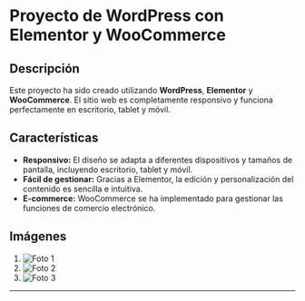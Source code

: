 # Proyecto de WordPress con Elementor y WooCommerce

## Descripción

Este proyecto ha sido creado utilizando **WordPress**, **Elementor** y **WooCommerce**. El sitio web es completamente responsivo y funciona perfectamente en escritorio, tablet y móvil.

## Características

- **Responsivo:** El diseño se adapta a diferentes dispositivos y tamaños de pantalla, incluyendo escritorio, tablet y móvil.
- **Fácil de gestionar:** Gracias a Elementor, la edición y personalización del contenido es sencilla e intuitiva.
- **E-commerce:** WooCommerce se ha implementado para gestionar las funciones de comercio electrónico.

## Imágenes

1. ![Foto 1](./img/Group%2042.jpg)
2. ![Foto 2](./img/Group%2045.jpg)
3. ![Foto 3](./img/Group%2048.jpg)

---


